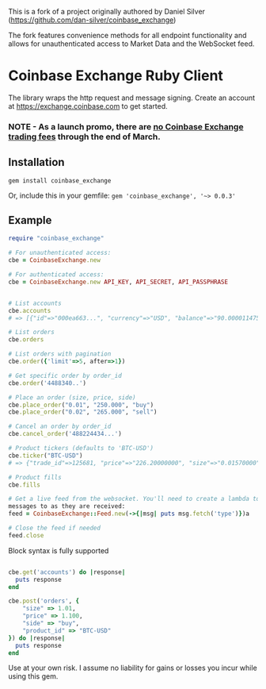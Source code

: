 This is a fork of a project originally authored by Daniel Silver
(https://github.com/dan-silver/coinbase_exchange)

The fork features convenience methods for all endpoint functionality and
allows for unauthenticated access to Market Data and the WebSocket feed.

# Coinbase Exchange Ruby Client
The library wraps the http request and message signing.  Create an account at https://exchange.coinbase.com to get started.

### NOTE - As a launch promo, there are [no Coinbase Exchange trading fees](http://blog.coinbase.com/post/109202118547/coinbase-launches-first-regulated-bitcoin-exchange) through the end of March.

## Installation
```gem install coinbase_exchange```

Or, include this in your gemfile:
```gem 'coinbase_exchange', '~> 0.0.3'```

## Example
```ruby
require "coinbase_exchange"

# For unauthenticated access:
cbe = CoinbaseExchange.new

# For authenticated access:
cbe = CoinbaseExchange.new API_KEY, API_SECRET, API_PASSPHRASE


# List accounts
cbe.accounts
# => [{"id"=>"000ea663...", "currency"=>"USD", "balance"=>"90.0000114750000000", "hold"=>"0.0000000000000000", "available"=>"0.9000114750000000", "profile_id"=>"4409df27..."}, {"id"=>"8bfe", "currency"=>"BTC", "balance"=>"9.4426882700000000", "hold"=>"0.0000000000000000", "available"=>"5.4426882700000000", "profile_id"=>"a8f2d8..."}] 

# List orders
cbe.orders

# List orders with pagination
cbe.order({'limit'=>5, after=>1})

# Get specific order by order_id
cbe.order('4488340..')

# Place an order (size, price, side)
cbe.place_order("0.01", "250.000", "buy")
cbe.place_order("0.02", "265.000", "sell")

# Cancel an order by order_id
cbe.cancel_order('488224434...')

# Product tickers (defaults to 'BTC-USD')
cbe.ticker("BTC-USD")
# => {"trade_id"=>125681, "price"=>"226.20000000", "size"=>"0.01570000", "time"=>"2015-02-08T04:46:17.352746Z"}

# Product fills
cbe.fills

# Get a live feed from the websocket. You'll need to create a lambda to pass
messages to as they are received:
feed = CoinbaseExchange::Feed.new(->{|msg| puts msg.fetch('type')})a

# Close the feed if needed
feed.close


```

Block syntax is fully supported

```ruby

cbe.get('accounts') do |response|
  puts response
end

cbe.post('orders', {
    "size" => 1.01,
    "price" => 1.100,
    "side" => "buy",
    "product_id" => "BTC-USD"
}) do |response|
  puts response
end

```

Use at your own risk. I assume no liability for gains or losses you incur while using this gem.
